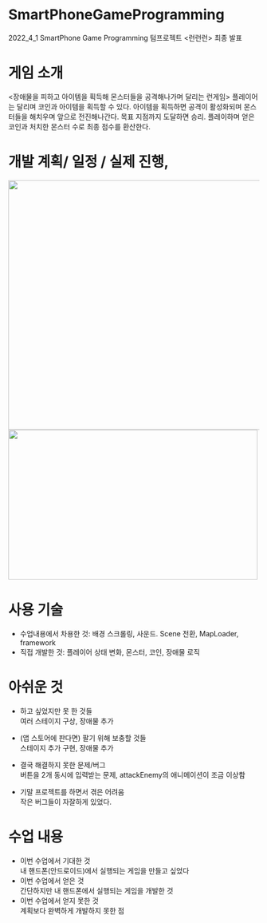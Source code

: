 # SmartPhoneGameProgramming
2022_4_1 SmartPhone Game Programming 텀프로젝트 <런런런> 최종 발표


# 게임 소개  

<장애물을 피하고 아이템을 획득해 몬스터들을 공격해나가며 달리는 런게임>
플레이어는 달리며 코인과 아이템을 획득할 수 있다. 아이템을 획득하면 공격이 활성화되며 몬스터들을 해치우며 앞으로 전진해나간다. 목표 지점까지 도달하면 승리. 플레이하며 얻은 코인과 처치한 몬스터 수로 최종 점수를 환산한다.  


# 개발 계획/ 일정 / 실제 진행, 

<img src="https://user-images.githubusercontent.com/55976889/173270742-d66fc3e8-14cf-4e74-8c90-b981e1019b11.png" width="600" height="500">
<img src="https://user-images.githubusercontent.com/55976889/173269189-da49c690-ba43-4eee-9a25-0991ef9f7908.png" width="500" height="300">  


# 사용 기술  
- 수업내용에서 차용한 것: 배경 스크롤링, 사운드. Scene 전환, MapLoader, framework
- 직접 개발한 것: 플레이어 상태 변화, 몬스터, 코인, 장애물 로직


# 아쉬운 것  
- 하고 싶었지만 못 한 것들  
여러 스테이지 구상, 장애물 추가

- (앱 스토어에 판다면) 팔기 위해 보충할 것들  
스테이지 추가 구현, 장애물 추가

- 결국 해결하지 못한 문제/버그  
버튼을 2개 동시에 입력받는 문제, attackEnemy의 애니메이션이 조금 이상함

- 기말 프로젝트를 하면서 겪은 어려움  
작은 버그들이 자잘하게 있었다.


# 수업 내용  
- 이번 수업에서 기대한 것  
내 핸드폰(안드로이드)에서 실행되는 게임을 만들고 싶었다
- 이번 수업에서 얻은 것  
간단하지만 내 핸드폰에서 실행되는 게임을 개발한 것
- 이번 수업에서 얻지 못한 것  
계획보다 완벽하게 개발하지 못한 점

